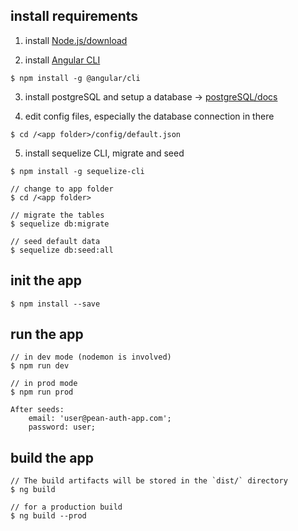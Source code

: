 
## install requirements
1. install [Node.js/download](https://nodejs.org/en/download/)

2. install [Angular CLI](https://cli.angular.io/)
```
$ npm install -g @angular/cli
```

3. install postgreSQL and setup a database -> [postgreSQL/docs](https://www.postgresql.org/docs/manuals/archive/)

4. edit config files, especially the database connection in there
```
$ cd /<app folder>/config/default.json
```

5. install sequelize CLI, migrate and seed
```
$ npm install -g sequelize-cli

// change to app folder
$ cd /<app folder>

// migrate the tables
$ sequelize db:migrate

// seed default data
$ sequelize db:seed:all
```

## init the app
```
$ npm install --save
```

## run the app
```
// in dev mode (nodemon is involved)
$ npm run dev

// in prod mode
$ npm run prod

After seeds:
    email: 'user@pean-auth-app.com';
    password: user;
```

## build the app
```
// The build artifacts will be stored in the `dist/` directory
$ ng build

// for a production build 
$ ng build --prod
```
